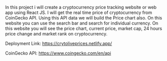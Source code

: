 In this project i will create a cryptocurrency price tracking website or web app using React JS. I will get the real time price of cryptocurrency from CoinGecko API. Using this API data we will build the Price chart also. On this website you can use the search bar and search for individual currency. 
On this website you will see the price chart, current price, market cap, 24 hours price change and market rank on cryptocurrency.
 
Deployment Link: https://crytoliveprices.netlify.app/

CoinGecko API: https://www.coingecko.com/en/api
